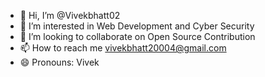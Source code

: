 - 👋 Hi, I’m @Vivekbhatt02
- 👀 I’m interested in Web Development and Cyber Security 
- 💞️ I’m looking to collaborate on Open Source Contribution
- 📫 How to reach me vivekbhatt20004@gmail.com
- 😄 Pronouns: Vivek

<!---
Vivekbhatt02/Vivekbhatt02 is a ✨ special ✨ repository because its `README.md` (this file) appears on your GitHub profile.
You can click the Preview link to take a look at your changes.
--->
